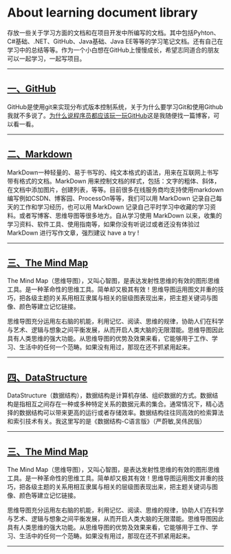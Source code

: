 # About learning document library

存放一些关于学习方面的文档和在项目开发中所编写的文档。其中包括Pyhton、C#基础、.NET、GitHub、Java基础、Java EE等等的学习笔记文档。还有自己在学习中的总结等等。作为一个小白想在GitHub上慢慢成长，希望志同道合的朋友可以一起学习，一起写项目。

---

## [一、GitHub](https://github.com/Hansiyuan131/Documen_library/blob/master/GitHub/README.md)

GitHub是使用git来实现分布式版本控制系统，关于为什么要学习Git和使用Github我就不多说了。[为什么说程序员都应该玩一玩GitHub](http://www.cnblogs.com/levenyes/p/7639472.html)这是我随便找一篇博客，可以看一看。


----

## [二、Markdown](https://github.com/Hansiyuan131/Documen_library/blob/master/Markdown/MarkDown.md)

MarkDown一种轻量的、易于书写的、纯文本格式的语法，用来在互联网上书写带有格式的文档。MarkDown 用来控制文档的样式，包括：文字的粗体、斜体，在文档中添加图片，创建列表，等等。目前很多在线服务商均支持使用markdown编写例如CSDN、博客园、ProcessOn等等，我们可以用 MarkDown 记录自己每天的工作和学习经历，也可以用 MarkDown 记录自己平时学习中收藏的学习资料。或者写博客、思维导图等很多地方。自从学习使用 MarkDown 以来，收集的学习资料、软件工具、使用指南等，如果你没有听说过或者还没有体验过MarkDown 进行写作文章，强烈建议 have a try !


----

## [三、The Mind Map](https://github.com/Hansiyuan131/Documen_library/blob/master/Markdown/MarkDown.md)

The Mind Map（思维导图），又叫心智图，是表达发射性思维的有效的图形思维工具。是一种革命性的思维工具。简单却又极其有效！思维导图运用图文并重的技巧，把各级主题的关系用相互隶属与相关的层级图表现出来，把主题关键词与图像、颜色等建立记忆链接。

思维导图充分运用左右脑的机能，利用记忆、阅读、思维的规律，协助人们在科学与艺术、逻辑与想象之间平衡发展，从而开启人类大脑的无限潜能。思维导图因此具有人类思维的强大功能。从思维导图的优势及效果来看，它能够用于工作、学习、生活中的任何一个范畴。如果没有用过，那现在还不抓紧用起来。

----

## [四、DataStructure](https://github.com/Hansiyuan131/Documen_library/blob/master/DataStructure/README.md)
DataStructure（数据结构），数据结构是计算机存储、组织数据的方式。数据结构是指相互之间存在一种或多种特定关系的数据元素的集合。通常情况下，精心选择的数据结构可以带来更高的运行或者存储效率。数据结构往往同高效的检索算法和索引技术有关。我这里写的是《数据结构-C语言版》（严蔚敏,吴伟民版）   

----

## [三、The Mind Map](https://github.com/Hansiyuan131/Documen_library/blob/master/Markdown/MarkDown.md)

The Mind Map（思维导图），又叫心智图，是表达发射性思维的有效的图形思维工具。是一种革命性的思维工具。简单却又极其有效！思维导图运用图文并重的技巧，把各级主题的关系用相互隶属与相关的层级图表现出来，把主题关键词与图像、颜色等建立记忆链接。

思维导图充分运用左右脑的机能，利用记忆、阅读、思维的规律，协助人们在科学与艺术、逻辑与想象之间平衡发展，从而开启人类大脑的无限潜能。思维导图因此具有人类思维的强大功能。从思维导图的优势及效果来看，它能够用于工作、学习、生活中的任何一个范畴。如果没有用过，那现在还不抓紧用起来。

----

